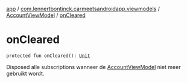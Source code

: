 [app](../../index.md) / [com.lennertbontinck.carmeetsandroidapp.viewmodels](../index.md) / [AccountViewModel](index.md) / [onCleared](./on-cleared.md)

# onCleared

`protected fun onCleared(): `[`Unit`](https://kotlinlang.org/api/latest/jvm/stdlib/kotlin/-unit/index.html)

Disposed alle subscriptions wanneer de [AccountViewModel](index.md) niet meer gebruikt wordt.

